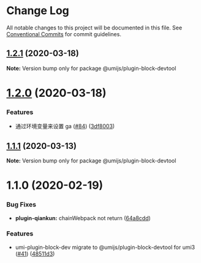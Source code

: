 # Change Log

All notable changes to this project will be documented in this file. See [Conventional Commits](https://conventionalcommits.org) for commit guidelines.

## [1.2.1](https://github.com/umijs/plugins/compare/@umijs/plugin-block-devtool@1.2.0...@umijs/plugin-block-devtool@1.2.1) (2020-03-18)

**Note:** Version bump only for package @umijs/plugin-block-devtool

# [1.2.0](https://github.com/umijs/plugins/compare/@umijs/plugin-block-devtool@1.1.1...@umijs/plugin-block-devtool@1.2.0) (2020-03-18)

### Features

- 通过环境变量来设置 ga ([#84](https://github.com/umijs/plugins/issues/84)) ([3df8003](https://github.com/umijs/plugins/commit/3df80031a6b5e69155b36d6132b0e9d17361a16c))

## [1.1.1](https://github.com/umijs/plugins/compare/@umijs/plugin-block-devtool@1.1.0...@umijs/plugin-block-devtool@1.1.1) (2020-03-13)

**Note:** Version bump only for package @umijs/plugin-block-devtool

# 1.1.0 (2020-02-19)

### Bug Fixes

- **plugin-qiankun:** chainWebpack not return ([64a8cdd](https://github.com/umijs/plugins/commit/64a8cdd58735c97cba46286f72243ae0bfc0c87e))

### Features

- umi-plugin-block-dev migrate to @umijs/plugin-block-devtool for umi3 ([#41](https://github.com/umijs/plugins/issues/41)) ([48511d3](https://github.com/umijs/plugins/commit/48511d334146e5142706ea638001bbd2c8eecc7b))
